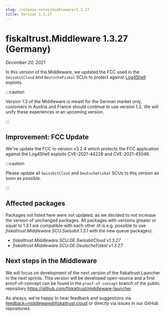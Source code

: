 ```yaml
---
slug: /release-notes/middleware/1.3.27
title: Version 1.3.27
---
```


# fiskaltrust.Middleware 1.3.27 (Germany)
_December 20, 2021_

In this version of the Middleware, we updated the FCC used in the `SwissbitCloud` and `DeutscheFiskal` SCUs to protect against [Log4Shell](https://en.wikipedia.org/wiki/Log4Shell) exploits.

:::caution

Version 1.3 of the Middleware is meant for the German market only, customers in Austria and France should continue to use version 1.2. We will unify these experiences in an upcoming version.

:::

## Improvement: FCC Update
We've update the FCC to version v3.2.4 which protects the FCC application against the Log4Shell exploits CVE-2021-44228 and CVE-2021-45046.

:::caution

Please update all `SwissbitCloud` and `DeutscheFiskal` SCUs to this version as soon as possible.

:::

## Affected packages
Packages not listed here were not updated, as we decided to not increase the version of unchanged packages. All packages with versions greater or equal to 1.3.1 are compatible with each other (it is e.g. possible to use _fiskaltrust.Middleware.SCU.Swissbit.1.3.1_ with the new queue packages).

- _fiskaltrust.Middleware.SCU.DE.SwissbitCloud v1.3.27_
- _fiskaltrust.Middleware.SCU.DE.DeutscheFiskal v1.3.27_

## Next steps in the Middleware
We will focus on development of the next version of the fiskaltrust.Launcher in the next sprints.
This version will be developed open-source and a first proof-of-concept can be found in the `proof-of-concept` branch of the public repository https://github.com/fiskaltrust/middleware-launcher.

As always, we're happy to hear feedback and suggestions via [feedback+middleware@fiskaltrust.cloud](mailto:feedback+middleware@fiskaltrust.cloud) or directly via issues in our GitHub repositories.
